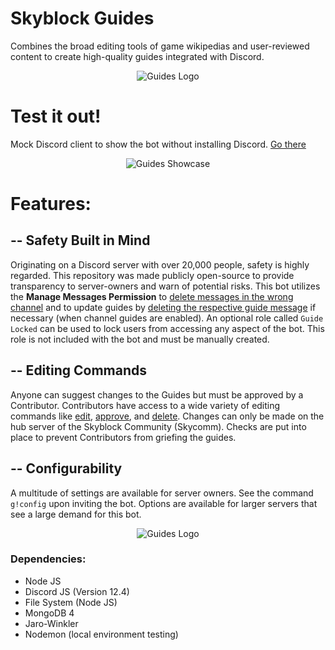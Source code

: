 # Skyblock Guides
Combines the broad editing tools of game wikipedias and user-reviewed content to create high-quality guides integrated with Discord.
<p align="center"> <img src="https://i.imgur.com/184jyne.png" alt="Guides Logo"/> </p>

# Test it out!
Mock Discord client to show the bot without installing Discord. [Go there](https://sb-guide-site.glitch.me/)
<p align="center"> <img src="https://i.imgur.com/Vxl9BFb.png" alt="Guides Showcase"/> </p>


# Features:
## -- Safety Built in Mind
Originating on a Discord server with over 20,000 people, safety is highly regarded. This repository was made publicly open-source to provide transparency to server-owners and warn of potential risks. This bot utilizes the **Manage Messages Permission** to [delete messages in the wrong channel](https://github.com/GuyWhoCode/sb-guide/blob/33728f9b6b201ecbb0c0d021171fcbac94f9b6e3/server.js#L35) and to update guides by [deleting the respective guide message](https://github.com/GuyWhoCode/sb-guide/blob/b02a33e300de00c46570b7674145e66d8cee118f/post.js#L124)  if necessary (when channel guides are enabled). An optional role called `Guide Locked` can be used to lock users from accessing any aspect of the bot. This role is not included with the bot and must be manually created.

## -- Editing Commands
Anyone can suggest changes to the Guides but must be approved by a Contributor. Contributors have access to a wide variety of editing commands like [edit](https://github.com/GuyWhoCode/sb-guide/blob/main/Commands/edit.js), [approve](https://github.com/GuyWhoCode/sb-guide/blob/main/Commands/approve.js), and [delete](https://github.com/GuyWhoCode/sb-guide/blob/main/Commands/delete.js). Changes can only be made on the hub server of the Skyblock Community (Skycomm). Checks are put into place to prevent Contributors from griefing the guides.

## -- Configurability
A multitude of settings are available for server owners. See the command `g!config` upon inviting the bot. Options are available for larger servers that see a large demand for this bot.
<p align="center"> <img src="https://i.imgur.com/FRmKzOh.png" alt="Guides Logo"/> </p>


### Dependencies:
- Node JS
- Discord JS (Version 12.4)
- File System (Node JS)
- MongoDB 4
- Jaro-Winkler
- Nodemon (local environment testing)
